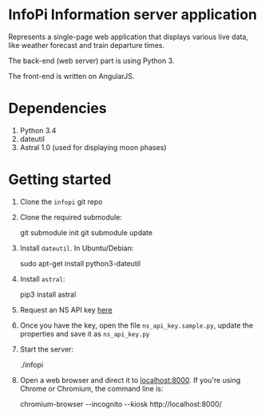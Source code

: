 InfoPi Information server application
=====================================

Represents a single-page web application that displays various live data, like weather forecast and train departure
times.

The back-end (web server) part is using Python 3.

The front-end is written on AngularJS.


Dependencies
============

1. Python 3.4
2. dateutil
3. Astral 1.0 (used for displaying moon phases)


Getting started
===============

1. Clone the `infopi` git repo
2. Clone the required submodule:

    git submodule init
    git submodule update

3. Install `dateutil`. In Ubuntu/Debian:

    sudo apt-get install python3-dateutil

4. Install `astral`:

    pip3 install astral

5. Request an NS API key [here](http://www.ns.nl/en/travel-information/ns-api)
6. Once you have the key, open the file `ns_api_key.sample.py`, update the properties and save it as `ns_api_key.py`
7. Start the server:

    ./infopi

8. Open a web browser and direct it to [localhost:8000](http://localhost:8000/). If you're using Chrome or Chromium,
   the command line is:

   chromium-browser --incognito --kiosk http://localhost:8000/

